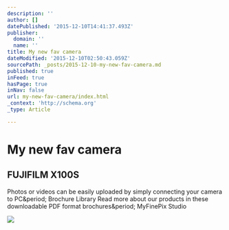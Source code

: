 ```yaml
---
description: ''
author: []
datePublished: '2015-12-10T14:41:37.493Z'
publisher:
  domain: ''
  name: ''
title: My new fav camera
dateModified: '2015-12-10T02:50:43.059Z'
sourcePath: _posts/2015-12-10-my-new-fav-camera.md
published: true
inFeed: true
hasPage: true
inNav: false
url: my-new-fav-camera/index.html
_context: 'http://schema.org'
_type: Article

---
```

# My new fav camera

<article style=""><h1>FUJIFILM X100S</h1><p>Photos or videos can be easily uploaded by simply connecting your camera to PC&amp;period; Brochure Library Read more about our products in these downloadable PDF format brochures&amp;period; MyFinePix Studio</p><img src="http://www.fujifilmusa.com/products/digital_cameras/x/fujifilm_x100s/img/index/pic_section-image_01.jpg" /></article>